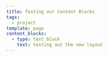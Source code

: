 ```yaml
---
title: Testing out Content Blocks
tags:
  - project
template: page
content_blocks:
  - type: text_block
    text: testing out the new layout
---
```

